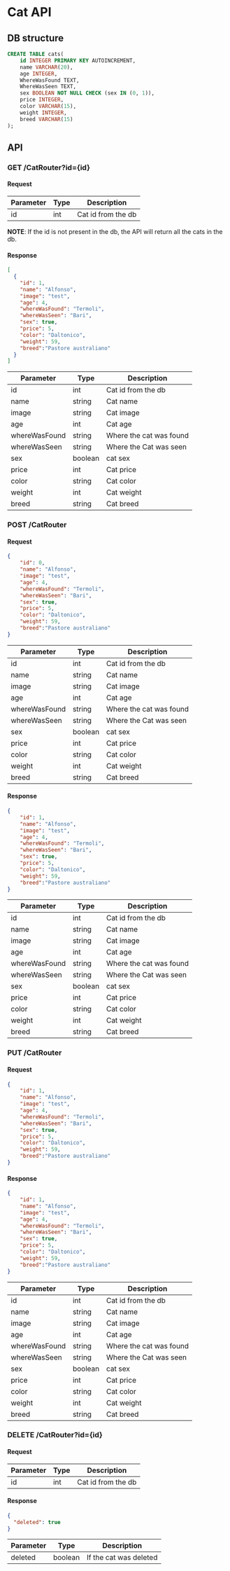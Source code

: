 # Cat API 

## DB structure
```sql
CREATE TABLE cats(
    id INTEGER PRIMARY KEY AUTOINCREMENT,
    name VARCHAR(20),
    age INTEGER,
    WhereWasFound TEXT,
    WhereWasSeen TEXT,
    sex BOOLEAN NOT NULL CHECK (sex IN (0, 1)),
    price INTEGER,
    color VARCHAR(15),
    weight INTEGER,
    breed VARCHAR(15)
);
```

## API

### GET /CatRouter?id={id}

#### Request
| Parameter | Type | Description        |
|-----------|------|--------------------|
| id        | int  | Cat id from the db |

**NOTE**: If the id is not present in the db,
the API will return all the cats in the db.

#### Response
```json
[
  {
    "id": 1,
    "name": "Alfonso",
    "image": "test",
    "age": 4,
    "whereWasFound": "Termoli",
    "whereWasSeen": "Bari",
    "sex": true,
    "price": 5,
    "color": "Daltonico",
    "weight": 59,
    "breed":"Pastore australiano"
  }
]
```

| Parameter     | Type    | Description             |
|---------------|---------|-------------------------|
| id            | int     | Cat id from the db      |
| name          | string  | Cat name                |
| image         | string  | Cat image               |
| age           | int     | Cat age                 |
| whereWasFound | string  | Where the cat was found |
| whereWasSeen  | string  | Where the Cat was seen  |
| sex           | boolean | cat sex                 |
| price         | int     | Cat price               |
| color         | string  | Cat color               |
| weight        | int     | Cat weight              |
| breed         | string  | Cat breed               |

### POST /CatRouter

#### Request
```json
{
    "id": 0,
    "name": "Alfonso",
    "image": "test",
    "age": 4,
    "whereWasFound": "Termoli",
    "whereWasSeen": "Bari",
    "sex": true,
    "price": 5,
    "color": "Daltonico",
    "weight": 59,
    "breed":"Pastore australiano"
}
```

| Parameter     | Type    | Description             |
|---------------|---------|-------------------------|
| id            | int     | Cat id from the db      |
| name          | string  | Cat name                |
| image         | string  | Cat image               |
| age           | int     | Cat age                 |
| whereWasFound | string  | Where the cat was found |
| whereWasSeen  | string  | Where the Cat was seen  |
| sex           | boolean | cat sex                 |
| price         | int     | Cat price               |
| color         | string  | Cat color               |
| weight        | int     | Cat weight              |
| breed         | string  | Cat breed               |

#### Response

```json
{
    "id": 1,
    "name": "Alfonso",
    "image": "test",
    "age": 4,
    "whereWasFound": "Termoli",
    "whereWasSeen": "Bari",
    "sex": true,
    "price": 5,
    "color": "Daltonico",
    "weight": 59,
    "breed":"Pastore australiano"  
}
```

| Parameter     | Type    | Description             |
|---------------|---------|-------------------------|
| id            | int     | Cat id from the db      |
| name          | string  | Cat name                |
| image         | string  | Cat image               |
| age           | int     | Cat age                 |
| whereWasFound | string  | Where the cat was found |
| whereWasSeen  | string  | Where the Cat was seen  |
| sex           | boolean | cat sex                 |
| price         | int     | Cat price               |
| color         | string  | Cat color               |
| weight        | int     | Cat weight              |
| breed         | string  | Cat breed               |

### PUT /CatRouter

#### Request
```json
{
    "id": 1,
    "name": "Alfonso",
    "image": "test",
    "age": 4,
    "whereWasFound": "Termoli",
    "whereWasSeen": "Bari",
    "sex": true,
    "price": 5,
    "color": "Daltonico",
    "weight": 59,
    "breed":"Pastore australiano"
}
```

#### Response

```json
{
    "id": 1,
    "name": "Alfonso",
    "image": "test",
    "age": 4,
    "whereWasFound": "Termoli",
    "whereWasSeen": "Bari",
    "sex": true,
    "price": 5,
    "color": "Daltonico",
    "weight": 59,
    "breed":"Pastore australiano"
}
```

| Parameter     | Type    | Description             |
|---------------|---------|-------------------------|
| id            | int     | Cat id from the db      |
| name          | string  | Cat name                |
| image         | string  | Cat image               |
| age           | int     | Cat age                 |
| whereWasFound | string  | Where the cat was found |
| whereWasSeen  | string  | Where the Cat was seen  |
| sex           | boolean | cat sex                 |
| price         | int     | Cat price               |
| color         | string  | Cat color               |
| weight        | int     | Cat weight              |
| breed         | string  | Cat breed               |

### DELETE /CatRouter?id={id}

#### Request
| Parameter | Type | Description        |
|-----------|------|--------------------|
| id        | int  | Cat id from the db |

#### Response
```json
{
  "deleted": true
}
```

| Parameter | Type    | Description            |
|-----------|---------|------------------------|
| deleted   | boolean | If the cat was deleted |

